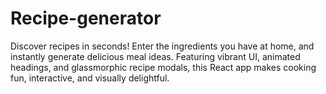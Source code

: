 # Recipe-generator
Discover recipes in seconds! Enter the ingredients you have at home, and instantly generate delicious meal ideas. Featuring vibrant UI, animated headings, and glassmorphic recipe modals, this React app makes cooking fun, interactive, and visually delightful.
